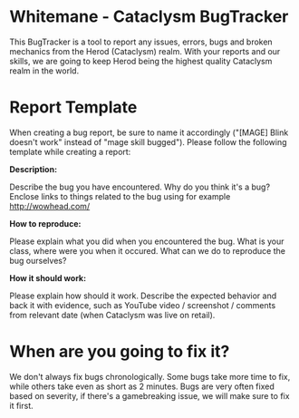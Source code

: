 # Whitemane - Cataclysm BugTracker

This BugTracker is a tool to report any issues, errors, bugs and broken mechanics from the Herod (Cataclysm) realm. With your reports and our skills,
we are going to keep Herod being the highest quality Cataclysm realm in the world.

# Report Template
When creating a bug report, be sure to name it accordingly ("[MAGE] Blink doesn't work" instead of "mage skill bugged"). Please follow the following template while creating a report:

**Description:**

Describe the bug you have encountered. Why do you think it's a bug? 
Enclose links to things related to the bug using for example http://wowhead.com/

**How to reproduce:**

Please explain what you did when you encountered the bug. What is your class, where were you when it occured. What can we do to reproduce the bug ourselves?

**How it should work:**

Please explain how should it work. Describe the expected behavior and back it with evidence, such as YouTube video / screenshot / comments from relevant date (when Cataclysm was live on retail).

# When are you going to fix it?

We don't always fix bugs chronologically. Some bugs take more time to fix, while others take even as short as 2 minutes. Bugs are very often fixed based on severity, if there's a gamebreaking issue, we will make sure to fix it first.



